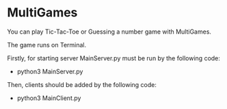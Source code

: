 # MultiGames

You can play Tic-Tac-Toe or Guessing a number game with MultiGames.

The game runs on Terminal.

Firstly, for starting server MainServer.py must be run by the following code:
  - python3 MainServer.py
  
Then, clients should be added by the following code:
  - python3 MainClient.py
